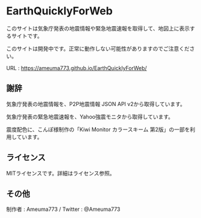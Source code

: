 # EarthQuicklyForWeb
このサイトは気象庁発表の地震情報や緊急地震速報を取得して、地図上に表示するサイトです。

このサイトは開発中です。正常に動作しない可能性がありますのでご注意ください。

URL : https://ameuma773.github.io/EarthQuicklyForWeb/

## 謝辞
気象庁発表の地震情報を、P2P地震情報 JSON API v2から取得しています。

気象庁発表の緊急地震速報を、Yahoo強震モニタから取得しています。

震度配色に、こんぽ様制作の「Kiwi Monitor カラースキーム 第2版」の一部を利用しています。

## ライセンス
MITライセンスです。詳細はライセンス参照。

## その他
制作者 : Ameuma773 / Twitter : @Ameuma773
